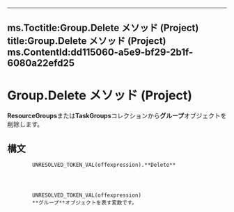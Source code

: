 

---
ms.Toctitle:Group.Delete メソッド (Project)
title:Group.Delete メソッド (Project)
ms.ContentId:dd115060-a5e9-bf29-2b1f-6080a22efd25
---
# Group.Delete メソッド (Project)




**ResourceGroups**または**TaskGroups**コレクションから**グループ**オブジェクトを削除します。

## 構文

            UNRESOLVED_TOKEN_VAL(offexpression).**Delete**




            UNRESOLVED_TOKEN_VAL(offexpression)
            **グループ**オブジェクトを表す変数です。





